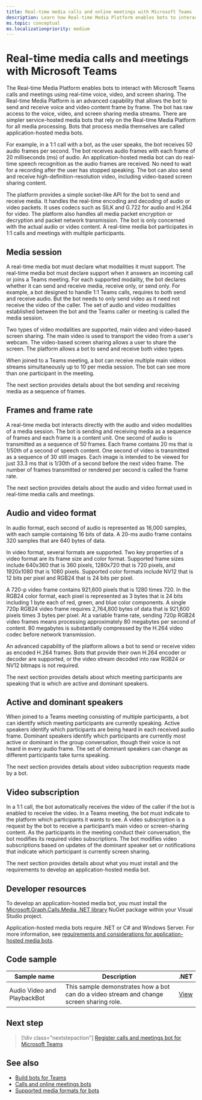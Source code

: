 ```yaml
---
title: Real-time media calls and online meetings with Microsoft Teams
description: Learn how Real-time Media Platform enables bots to interact with Microsoft Teams calls and meetings. Explore, media sessions, frames and frame rate, audio and video format, active speakers, video subscription. 
ms.topic: conceptual
ms.localizationpriority: medium
---
```


# Real-time media calls and meetings with Microsoft Teams

The Real-time Media Platform enables bots to interact with Microsoft Teams calls and meetings using real-time voice, video, and screen sharing. The Real-time Media Platform is an advanced capability that allows the bot to send and receive voice and video content frame by frame. The bot has raw access to the voice, video, and screen sharing media streams. There are simpler service-hosted media bots that rely on the Real-time Media Platform for all media processing. Bots that process media themselves are called application-hosted media bots.

For example, in a 1:1 call with a bot, as the user speaks, the bot receives 50 audio frames per second. The bot receives audio frames with each frame of 20 milliseconds (ms) of audio. An application-hosted media bot can do real-time speech recognition as the audio frames are received. No need to wait for a recording after the user has stopped speaking. The bot can also send and receive high-definition-resolution video, including video-based screen sharing content.

The platform provides a simple socket-like API for the bot to send and receive media. It handles the real-time encoding and decoding of audio or video packets. It uses codecs such as SILK and G.722 for audio and H.264 for video. The platform also handles all media packet encryption or decryption and packet network transmission. The bot is only concerned with the actual audio or video content. A real-time media bot participates in 1:1 calls and meetings with multiple participants.

## Media session

A real-time media bot must declare what modalities it must support. The real-time media bot must declare support when it answers an incoming call or joins a Teams meeting. For each supported modality, the bot declares whether it can send and receive media, receive only, or send only. For example, a bot designed to handle 1:1 Teams calls, requires to both send and receive audio. But the bot needs to only send video as it need not receive the video of the caller. The set of audio and video modalities established between the bot and the Teams caller or meeting is called the media session.

Two types of video modalities are supported, main video and video-based screen sharing. The main video is used to transport the video from a user's webcam. The video-based screen sharing allows a user to share the screen. The platform allows a bot to send and receive both video types.

When joined to a Teams meeting, a bot can receive multiple main videos streams simultaneously up to 10 per media session. The bot can see more than one participant in the meeting.

The next section provides details about the bot sending and receiving media as a sequence of frames.

## Frames and frame rate

A real-time media bot interacts directly with the audio and video modalities of a media session. The bot is sending and receiving media as a sequence of frames and each frame is a content unit. One second of audio is transmitted as a sequence of 50 frames. Each frame contains 20 ms that is 1/50th of a second of speech content. One second of video is transmitted as a sequence of 30 still images. Each image is intended to be viewed for just 33.3 ms that is 1/30th of a second before the next video frame. The number of frames transmitted or rendered per second is called the frame rate.

The next section provides details about the audio and video format used in real-time media calls and meetings.

## Audio and video format

In audio format, each second of audio is represented as 16,000 samples, with each sample containing 16 bits of data. A 20-ms audio frame contains 320 samples that are 640 bytes of data.

In video format, several formats are supported. Two key properties of a video format are its frame size and color format. Supported frame sizes include 640x360 that is 360 pixels, 1280x720 that is 720 pixels, and 1920x1080 that is 1080 pixels. Supported color formats include NV12 that is 12 bits per pixel and RGB24 that is 24 bits per pixel.

A 720-p video frame contains 921,600 pixels that is 1280 times 720. In the RGB24 color format, each pixel is represented as 3 bytes that is 24 bits including 1 byte each of red, green, and blue color components. A single 720p RGB24 video frame requires 2,764,800 bytes of data that is 921,600 pixels times 3 bytes per pixel. At a variable frame rate, sending 720p RGB24 video frames means processing approximately 80 megabytes per second of content. 80 megabytes is substantially compressed by the H.264 video codec before network transmission.

An advanced capability of the platform allows a bot to send or receive video as encoded H.264 frames. Bots that provide their own H.264 encoder or decoder are supported, or the video stream decoded into raw RGB24 or NV12 bitmaps is not required.

The next section provides details about which meeting participants are speaking that is which are active and dominant speakers.

## Active and dominant speakers

When joined to a Teams meeting consisting of multiple participants, a bot can identify which meeting participants are currently speaking. Active speakers identify which participants are being heard in each received audio frame. Dominant speakers identify which participants are currently most active or dominant in the group conversation, though their voice is not heard in every audio frame. The set of dominant speakers can change as different participants take turns speaking.

The next section provides details about video subscription requests made by a bot.

## Video subscription

In a 1:1 call, the bot automatically receives the video of the caller if the bot is enabled to receive the video. In a Teams meeting, the bot must indicate to the platform which participants it wants to see. A video subscription is a request by the bot to receive a participant’s main video or screen-sharing content. As the participants in the meeting conduct their conversation, the bot modifies its required video subscriptions. The bot modifies video subscriptions based on updates of the dominant speaker set or notifications that indicate which participant is currently screen sharing.

The next section provides details about what you must install and the requirements to develop an application-hosted media bot.

## Developer resources

To develop an application-hosted media bot, you must install the [Microsoft.Graph.Calls.Media .NET library](https://www.nuget.org/packages/Microsoft.Graph.Communications.Calls.Media/) NuGet package within your Visual Studio project.

Application-hosted media bots require .NET or C# and Windows Server. For more information, see [requirements and considerations for application-hosted media bots](requirements-considerations-application-hosted-media-bots.md#c-or-net-and-windows-server-for-development).

## Code sample

| **Sample name** | **Description** | **.NET** |
|---------------|----------|--------|
| Audio Video and PlaybackBot |  This sample demonstrates how a bot can do a video stream and change screen sharing role. | [View](https://github.com/microsoftgraph/microsoft-graph-comms-samples/tree/a3943bafd73ce0df780c0e1ac3428e3de13a101f/Samples/V1.0Samples/LocalMediaSamples/AudioVideoPlaybackBot) |

## Next step

> [!div class="nextstepaction"]
> [Register calls and meetings bot for Microsoft Teams](registering-calling-bot.md)

## See also

* [Build bots for Teams](../what-are-bots.md)
* [Calls and online meetings bots](calls-meetings-bots-overview.md)
* [Supported media formats for bots](~/resources/media-formats.md)
